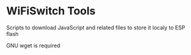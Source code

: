 # WiFiSwitch Tools

Scripts to download JavaScript and related files to store it localy to ESP flash

GNU wget is required